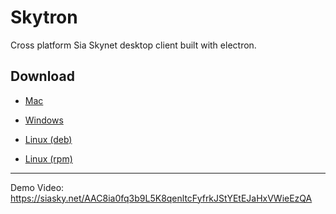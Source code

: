 # Skytron

Cross platform Sia Skynet desktop client built with electron.

## Download

- [Mac](https://github.com/talhasch/skytron/releases/download/v0.0.1/Skytron-0.0.1.dmg)

- [Windows](https://github.com/talhasch/skytron/releases/download/v0.0.1/Skytron-Setup-0.0.1.exe)

- [Linux (deb)](https://github.com/talhasch/skytron/releases/download/v0.0.1/skytron_0.0.1_amd64.deb)

- [Linux (rpm)](https://github.com/talhasch/skytron/releases/download/v0.0.1/skytron-0.0.1.x86_64.rpm)

---

Demo Video: https://siasky.net/AAC8ia0fq3b9L5K8qenltcFyfrkJStYEtEJaHxVWieEzQA
